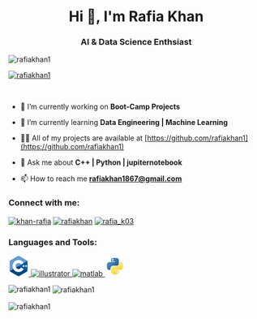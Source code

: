 <h1 align="center">Hi 👋, I'm Rafia Khan</h1>
<h3 align="center">AI & Data Science Enthsiast</h3>

<p align="left"> <img src="https://komarev.com/ghpvc/?username=rafiakhan1&label=Profile%20views&color=0e75b6&style=flat" alt="rafiakhan1" /> </p>

<p align="left"> <a href="https://github.com/ryo-ma/github-profile-trophy"><img src="https://github-profile-trophy.vercel.app/?username=rafiakhan1" alt="rafiakhan1" /></a> </p>

<p align="left"> <a href="https://twitter.com/" target="blank"><img src="https://img.shields.io/twitter/follow/?logo=twitter&style=for-the-badge" alt="" /></a> </p>

- 🔭 I’m currently working on **Boot-Camp Projects**

- 🌱 I’m currently learning **Data Engineering | Machine Learning**

- 👨‍💻 All of my projects are available at [https://github.com/rafiakhan1](https://github.com/rafiakhan1)

- 💬 Ask me about **C++ | Python | jupiternotebook**

- 📫 How to reach me **rafiakhan1867@gmail.com**

<h3 align="left">Connect with me:</h3>
<p align="left">
<a href="https://linkedin.com/in/khan-rafia" target="blank"><img align="center" src="https://raw.githubusercontent.com/rahuldkjain/github-profile-readme-generator/master/src/images/icons/Social/linked-in-alt.svg" alt="khan-rafia" height="30" width="40" /></a>
<a href="https://fb.com/rafiakhan" target="blank"><img align="center" src="https://raw.githubusercontent.com/rahuldkjain/github-profile-readme-generator/master/src/images/icons/Social/facebook.svg" alt="rafiakhan" height="30" width="40" /></a>
<a href="https://instagram.com/rafia_k03" target="blank"><img align="center" src="https://raw.githubusercontent.com/rahuldkjain/github-profile-readme-generator/master/src/images/icons/Social/instagram.svg" alt="rafia_k03" height="30" width="40" /></a>
</p>

<h3 align="left">Languages and Tools:</h3>
<p align="left"> <a href="https://www.w3schools.com/cpp/" target="_blank" rel="noreferrer"> <img src="https://raw.githubusercontent.com/devicons/devicon/master/icons/cplusplus/cplusplus-original.svg" alt="cplusplus" width="40" height="40"/> </a> <a href="https://www.adobe.com/in/products/illustrator.html" target="_blank" rel="noreferrer"> <img src="https://www.vectorlogo.zone/logos/adobe_illustrator/adobe_illustrator-icon.svg" alt="illustrator" width="40" height="40"/> </a> <a href="https://www.mathworks.com/" target="_blank" rel="noreferrer"> <img src="https://upload.wikimedia.org/wikipedia/commons/2/21/Matlab_Logo.png" alt="matlab" width="40" height="40"/> </a> <a href="https://www.python.org" target="_blank" rel="noreferrer"> <img src="https://raw.githubusercontent.com/devicons/devicon/master/icons/python/python-original.svg" alt="python" width="40" height="40"/> </a> </p>

<p><img align="left" src="https://github-readme-stats.vercel.app/api/top-langs?username=rafiakhan1&show_icons=true&locale=en&layout=compact" alt="rafiakhan1" /></p>

<p>&nbsp;<img align="center" src="https://github-readme-stats.vercel.app/api?username=rafiakhan1&show_icons=true&locale=en" alt="rafiakhan1" /></p>

<p><img align="center" src="https://github-readme-streak-stats.herokuapp.com/?user=rafiakhan1&" alt="rafiakhan1" /></p>
